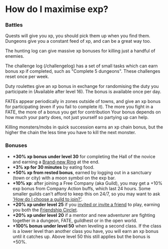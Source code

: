# How do I maximise exp?

### Battles
Quests will give you xp, you should pick them up when you find them. Dungeons give you a constant feed of xp, and can be a great way too.

The hunting log can give massive xp bonuses for killing just a handful of enemies.

The challenge log (/challengelog) has a set of small tasks which can earn bonus xp if completed, such as "Complete 5 dungeons". These challenges reset once per week.

Duty roulettes give an xp bonus in exchange for randomising the duty you participate in (Available after level 16). The bonus is available once per day.

FATEs appear periodically in zones outside of towns, and give an xp bonus for participating (even if you fail to complete it). The more you fight in a FATE, the more of a bonus you get for contribution Your bonus depends on how much your party does, not just yourself so partying up can help.

Killing monsters/mobs in quick succession earns an xp chain bonus, but the higher the chain the less time you have to kill the next monster.

### Bonuses
- **+30% xp bonus under level 30** for completing the Hall of the novice and earning a [Brand-new Ring](http://ffxiv.gamerescape.com/wiki/Brand-new_Ring) at the end.
- **+3% xp for 30 minutes** by eating food.
- **+50% xp from rested bonus**, earned by logging out in a sanctuary (town or city) with a moon symbol on the exp bar.
- **+10% xp**: after joining a Free Company (aka Guild), you may get a +10% exp bonus from Company Action buffs, which last 24 hours. Some smaller guilds can't afford to keep this on 24/7, so you may want to ask ['How do I choose a guild to join?'](../playing/guilds.html).
- **+20% xp under level 25** if you [invited or invite a friend](http://eu.finalfantasyxiv.com/lodestone/special/friend_recruit/) to play, earning you both the [Friendship Circlet](http://ffxiv.gamerescape.com/wiki/Friendship_Circlet).
- **+20% xp under level 20** if a mentor and new adventurer are fighting together in a dungeon, FATE, guildhest or in the open world.
- **+100% bonus under level 50** when leveling a second class. If the class is a lower level than another class you have, you will earn an xp bonus until it catches up. Above level 50 this still applies but the bonus is +50%.
